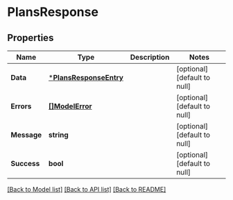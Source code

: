 # PlansResponse

## Properties

| Name        | Type                                             | Description | Notes                        |
| ----------- | ------------------------------------------------ | ----------- | ---------------------------- |
| **Data**    | [***PlansResponseEntry**](PlansResponseEntry.md) |             | [optional] [default to null] |
| **Errors**  | [**[]ModelError**](Error.md)                     |             | [optional] [default to null] |
| **Message** | **string**                                       |             | [optional] [default to null] |
| **Success** | **bool**                                         |             | [optional] [default to null] |

[[Back to Model list]](../README.md#documentation-for-models) [[Back to API list]](../README.md#documentation-for-api-endpoints) [[Back to README]](../README.md)
